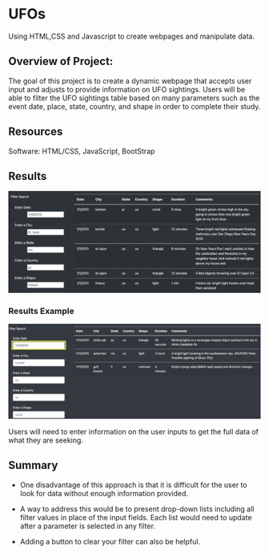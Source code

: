 # UFOs

Using HTML,CSS and Javascript to create webpages and manipulate data.

## Overview of Project:

The goal of this project is to create a dynamic webpage that accepts user input and adjusts to provide information on UFO sightings. Users will be able to filter the UFO sightings table based on many parameters such as the event date, place, state, country, and shape in order to complete their study.

## Resources

Software: HTML/CSS, JavaScript, BootStrap

## Results

![Results](static/images/results.png)

### Results Example
![ResultsExample1](static/images/resultExample.png)

Users will need to enter information on the user inputs to get the full data of what they are seeking.

## Summary

- One disadvantage of this approach is that it is difficult for the user to look for data without enough information provided.

- A way to address this would be to present drop-down lists including all filter values in place of the input fields. Each list would need to update after a parameter is selected in any filter.

- Adding a button to clear your filter can also be helpful.
